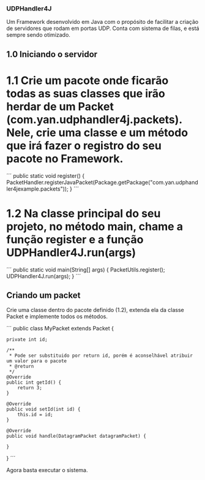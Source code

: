 ### UDPHandler4J

Um Framework desenvolvido em Java com o propósito de facilitar a criação de servidores que rodam em portas UDP. Conta com sistema de filas, e está sempre sendo otimizado.

## 1.0 Iniciando o servidor

# 1.1 Crie um pacote onde ficarão todas as suas classes que irão herdar de um Packet (com.yan.udphandler4j.packets). Nele, crie uma classe e um método que irá fazer o registro do seu pacote no Framework.

´´´
public static void register() {
    PacketHandler.registerJavaPacket(Package.getPackage("com.yan.udphandler4jexample.packets"));
}
´´´

# 1.2 Na classe principal do seu projeto, no método main, chame a função register e a função UDPHandler4J.run(args)

´´´
public static void main(String[] args) {
    PacketUtils.register();        
    UDPHandler4J.run(args);
}
´´´

## Criando um packet

Crie uma classe dentro do pacote definido (1.2), extenda ela da classe Packet e implemente todos os métodos.

´´´
public class MyPacket extends Packet {

    private int id;
    
    /**
     * Pode ser substituido por return id, porém é aconselhável atribuir um valor para o pacote
     * @return 
     */
    @Override
    public int getId() {
        return 3;
    }

    @Override
    public void setId(int id) {
        this.id = id;
    }

    @Override
    public void handle(DatagramPacket datagramPacket) {
        
    }
    
}
´´´

Agora basta executar o sistema.
